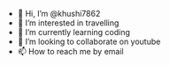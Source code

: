 - 👋 Hi, I’m @khushi7862
- 👀 I’m interested in travelling
- 🌱 I’m currently learning coding
- 💞️ I’m looking to collaborate on youtube
- 📫 How to reach me by email

<!---
khushi7862/khushi7862 is a ✨ special ✨ repository because its `README.md` (this file) appears on your GitHub profile.
You can click the Preview link to take a look at your changes.
--->
